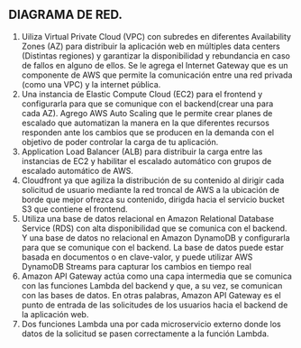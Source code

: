 ## DIAGRAMA DE RED.

1. Uiliza Virtual Private Cloud (VPC) con subredes en diferentes Availability Zones (AZ) para distribuir la aplicación web en múltiples data centers (Distintas regiones) y garantizar la disponibilidad y rebundancia en caso de fallos en alguno de ellos. Se le agrega el Internet Gateway que es un componente de AWS que permite la comunicación entre una red privada (como una VPC) y la internet pública.
2. Una instancia de Elastic Compute Cloud (EC2) para el frontend y configurarla para que se comunique con el backend(crear una para cada AZ). Agrego AWS Auto Scaling que le permite crear planes de escalado que automatizan la manera en la que diferentes recursos responden ante los cambios que se producen en la demanda con el objetivo de poder controlar la carga de tu aplicación.
3. Application Load Balancer (ALB) para distribuir la carga entre las instancias de EC2 y habilitar el escalado automático con grupos de escalado automático de AWS.
4. Cloudfront ya que agiliza la distribución de su contenido al dirigir cada solicitud de usuario mediante la red troncal de AWS a la ubicación de borde que mejor ofrezca su contenido, dirigda hacia el servicio bucket S3 que contiene el frontend. 
5. Utiliza una base de datos relacional en Amazon Relational Database Service (RDS) con alta disponibilidad que se comunica con el backend. Y una base de datos no relacional en Amazon DynamoDB y configurarla para que se comunique con el backend. La base de datos puede estar basada en documentos o en clave-valor, y puede utilizar AWS DynamoDB Streams para capturar los cambios en tiempo real 
6. Amazon API Gateway actúa como una capa intermedia que se comunica con las funciones Lambda del backend y que, a su vez, se comunican con las bases de datos. En otras palabras, Amazon API Gateway es el punto de entrada de las solicitudes de los usuarios hacia el backend de la aplicación web.
7. Dos funciones Lambda una por cada microservicio externo donde los datos de la solicitud se pasen correctamente a la función Lambda. 
